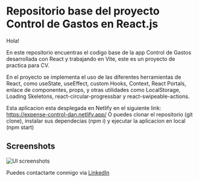 # Repositorio base del proyecto Control de Gastos en React.js

Hola!

En este repositorio encuentras el codigo base de la app Control de Gastos desarrollada con React y trabajando en Vite, este es un proyecto de practica para CV.

En el proyecto se implementa el uso de las diferentes herramientas de React, como useState, useEffect, custom Hooks, Context, React Portals, enlace de componentes, props, y otras utilidades como LocalStorage, Loading Skeletons, react-circular-progressbar y react-swipeable-actions.

Esta aplicacion esta desplegada en Netlify en el siguiente link: https://expense-control-dan.netlify.app/
O puedes clonar el repositorio (git clone), instalar sus dependecias (npm i) y ejecutar la aplicacion en local (npm start)

## Screenshots
![UI screenshots](https://i.imgur.com/LGjqrL6.jpeg)

Puedes contactarte conmigo via [LinkedIn](https://www.linkedin.com/in/daniel-merchan-caceres-ab8388260/)
